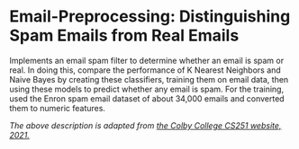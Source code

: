 # Email-Preprocessing: Distinguishing Spam Emails from Real Emails

Implements an email spam filter to determine whether an email is spam or real. In doing this, compare the performance of K Nearest Neighbors and Naive Bayes by creating these classifiers, training them on email data, then using these models to predict whether any email is spam. For the training, used the Enron spam email dataset of about 34,000 emails and converted them to numeric features. 

*The above description is adapted from [the Colby College CS251 website, 2021.](https://cs.colby.edu/courses/S22/cs251/projects/p6spam/p6spam251.html)*
